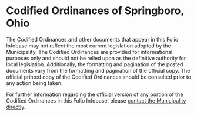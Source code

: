 Codified Ordinances of Springboro, Ohio
=======================================

The Codified Ordinances and other documents that appear in this Folio Infobase  may not reflect the most current legislation adopted by the Municipality.  The Codified Ordinances are provided for informational purposes only and should not be relied upon as the definitive authority for local legislation. Additionally, the formatting and pagination of the posted documents vary from the formatting and pagination of the official copy. The official printed copy of the Codified Ordinances should be consulted prior to any action being taken.  

For further information regarding the official version of any portion of the Codified Ordinances in this Folio Infobase, please [contact the Municipality directly](http://www.ci.springboro.oh.us/city-contact.aspx).
